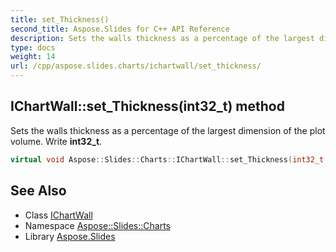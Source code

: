 ```yaml
---
title: set_Thickness()
second_title: Aspose.Slides for C++ API Reference
description: Sets the walls thickness as a percentage of the largest dimension of the plot volume. Write int32_t.
type: docs
weight: 14
url: /cpp/aspose.slides.charts/ichartwall/set_thickness/
---
```

## IChartWall::set_Thickness(int32_t) method


Sets the walls thickness as a percentage of the largest dimension of the plot volume. Write **int32_t**.

```cpp
virtual void Aspose::Slides::Charts::IChartWall::set_Thickness(int32_t value)=0
```

## See Also

* Class [IChartWall](./)
* Namespace [Aspose::Slides::Charts](../)
* Library [Aspose.Slides](../../)